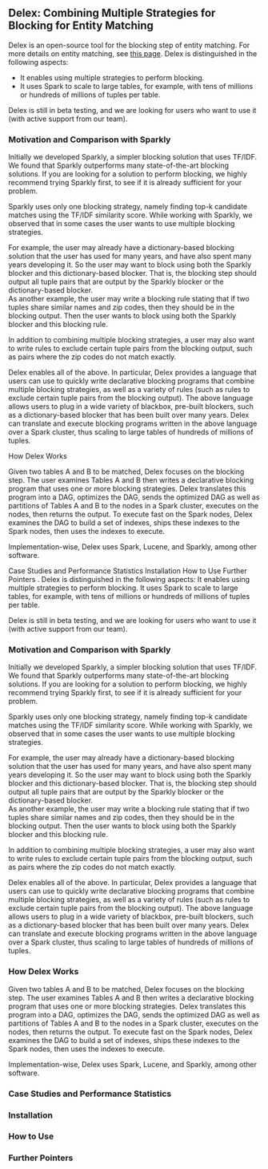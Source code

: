 ## Delex: Combining Multiple Strategies for Blocking for Entity Matching

Delex is an open-source tool for the blocking step of entity matching. For more details on entity matching, see [this page](https://anhaidgroup.github.io/magellan/about). Delex is distinguished in the following aspects: 
* It enables using multiple strategies to perform blocking. 
* It uses Spark to scale to large tables, for example, with tens of millions or hundreds of millions of tuples per table. 

Delex is still in beta testing, and we are looking for users who want to use it (with active support from our team). 

### Motivation and Comparison with Sparkly

Initially we developed Sparkly, a simpler blocking solution that uses TF/IDF. We found that Sparkly outperforms many state-of-the-art blocking solutions. If you are looking for a solution to perform blocking, we highly recommend trying Sparkly first, to see if it is already sufficient for your problem. 

Sparkly uses only one blocking strategy, namely finding top-k candidate matches using the TF/IDF similarity score. While working with Sparkly, we observed that in some cases the user wants to use multiple blocking strategies. 

For example, the user may already have a dictionary-based blocking solution that the user has used for many years, and have also spent many years developing it. So the user may want to block using both the Sparkly blocker and this dictionary-based blocker. That is, the blocking step should output all tuple pairs that are output by the Sparkly blocker or the dictionary-based blocker.  
As another example, the user may write a blocking rule stating that if two tuples share similar names and zip codes, then they should be in the blocking output. Then the user wants to block using both the Sparkly blocker and this blocking rule. 

In addition to combining multiple blocking strategies, a user may also want to write rules to exclude certain tuple pairs from the blocking output, such as pairs where the zip codes do not match exactly. 

Delex enables all of the above. In particular, 
Delex provides a language that users can use to quickly write declarative blocking programs that combine multiple blocking strategies, as well as a variety of rules (such as rules to exclude certain tuple pairs from the blocking output). 
The above language allows users to plug in a wide variety of blackbox, pre-built blockers, such as a dictionary-based blocker that has been built over many years. 
Delex can translate and execute blocking programs written in the above language over a Spark cluster, thus scaling to large tables of hundreds of millions of tuples.  

How Delex Works

Given two tables A and B to be matched, Delex focuses on the blocking step. The user examines Tables A and B then writes a declarative blocking program that uses one or more blocking strategies. Delex translates this program into a DAG, optimizes the DAG, sends the optimized DAG as well as partitions of Tables A and B to the nodes in a Spark cluster, executes on the nodes, then returns the output. To execute fast on the Spark nodes, Delex examines the DAG to build a set of indexes, ships these indexes to the Spark nodes, then uses the indexes to execute. 

Implementation-wise, Delex uses Spark, Lucene, and Sparkly, among other software. 

Case Studies and Performance Statistics
Installation
How to Use
Further Pointers
. Delex is distinguished in the following aspects: 
It enables using multiple strategies to perform blocking. 
It uses Spark to scale to large tables, for example, with tens of millions or hundreds of millions of tuples per table. 

Delex is still in beta testing, and we are looking for users who want to use it (with active support from our team). 

### Motivation and Comparison with Sparkly

Initially we developed Sparkly, a simpler blocking solution that uses TF/IDF. We found that Sparkly outperforms many state-of-the-art blocking solutions. If you are looking for a solution to perform blocking, we highly recommend trying Sparkly first, to see if it is already sufficient for your problem. 

Sparkly uses only one blocking strategy, namely finding top-k candidate matches using the TF/IDF similarity score. While working with Sparkly, we observed that in some cases the user wants to use multiple blocking strategies. 

For example, the user may already have a dictionary-based blocking solution that the user has used for many years, and have also spent many years developing it. So the user may want to block using both the Sparkly blocker and this dictionary-based blocker. That is, the blocking step should output all tuple pairs that are output by the Sparkly blocker or the dictionary-based blocker.  
As another example, the user may write a blocking rule stating that if two tuples share similar names and zip codes, then they should be in the blocking output. Then the user wants to block using both the Sparkly blocker and this blocking rule. 

In addition to combining multiple blocking strategies, a user may also want to write rules to exclude certain tuple pairs from the blocking output, such as pairs where the zip codes do not match exactly. 

Delex enables all of the above. In particular, 
Delex provides a language that users can use to quickly write declarative blocking programs that combine multiple blocking strategies, as well as a variety of rules (such as rules to exclude certain tuple pairs from the blocking output). 
The above language allows users to plug in a wide variety of blackbox, pre-built blockers, such as a dictionary-based blocker that has been built over many years. 
Delex can translate and execute blocking programs written in the above language over a Spark cluster, thus scaling to large tables of hundreds of millions of tuples.  

### How Delex Works

Given two tables A and B to be matched, Delex focuses on the blocking step. The user examines Tables A and B then writes a declarative blocking program that uses one or more blocking strategies. Delex translates this program into a DAG, optimizes the DAG, sends the optimized DAG as well as partitions of Tables A and B to the nodes in a Spark cluster, executes on the nodes, then returns the output. To execute fast on the Spark nodes, Delex examines the DAG to build a set of indexes, ships these indexes to the Spark nodes, then uses the indexes to execute. 

Implementation-wise, Delex uses Spark, Lucene, and Sparkly, among other software. 

### Case Studies and Performance Statistics
### Installation
### How to Use
### Further Pointers
